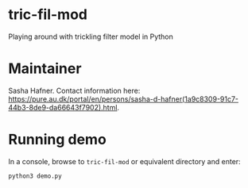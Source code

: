 # tric-fil-mod
Playing around with trickling filter model in Python

# Maintainer
Sasha Hafner.
Contact information here: <https://pure.au.dk/portal/en/persons/sasha-d-hafner(1a9c8309-91c7-44b3-8de9-da66643f7902).html>.

# Running demo
In a console, browse to `tric-fil-mod` or equivalent directory and enter:

```
python3 demo.py
```


